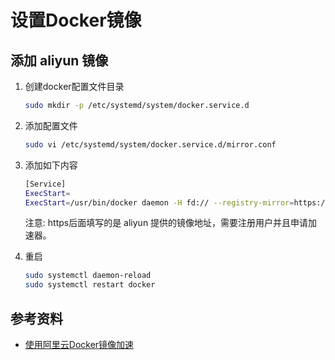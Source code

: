 # 设置Docker镜像

## 添加 aliyun 镜像

1. 创建docker配置文件目录

    ```bash
    sudo mkdir -p /etc/systemd/system/docker.service.d
    ```

2. 添加配置文件

    ```bash
	sudo vi /etc/systemd/system/docker.service.d/mirror.conf
    ```

3. 添加如下内容

    ```bash
    [Service]
    ExecStart=
    ExecStart=/usr/bin/docker daemon -H fd:// --registry-mirror=https://vpilhtt9.mirror.aliyuncs.com
    ```

	注意: https后面填写的是 aliyun 提供的镜像地址，需要注册用户并且申请加速器。

4. 重启

    ```bash
    sudo systemctl daemon-reload
    sudo systemctl restart docker
    ```

## 参考资料

- [使用阿里云Docker镜像加速](http://warjiang.github.io/devcat/2016/11/28/%E4%BD%BF%E7%94%A8%E9%98%BF%E9%87%8C%E4%BA%91Docker%E9%95%9C%E5%83%8F%E5%8A%A0%E9%80%9F/)